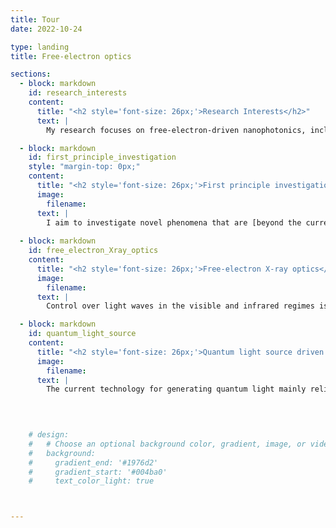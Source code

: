 ```yaml
---
title: Tour
date: 2022-10-24

type: landing
title: Free-electron optics

sections:
  - block: markdown
    id: research_interests
    content:
      title: "<h2 style='font-size: 26px;'>Research Interests</h2>"
      text: |
        My research focuses on free-electron-driven nanophotonics, including free-electron radiation and the interaction of free electrons with the near-field of light. I aim to develop mechanisms to enhance the coupling strength between free electrons and light, and deepen our understanding of quantum phenomena in this field. Beyond fundamental investigations, I strive to propose new applications that leverage advances in quantum materials and quantum technologies. ![roadmap](Research_dir.jpg) 

  - block: markdown
    id: first_principle_investigation
    style: "margin-top: 0px;" 
    content:
      title: "<h2 style='font-size: 26px;'>First principle investigation of free-electron quantum radiation</h2>"
      image:        
        filename: 
      text: |
        I aim to investigate novel phenomena that are [beyond the current understanding](/tag/fundamental-breakthrough/) in the field of free-electron optics. Specifically, I am interested in exploring the radiation generated by quantum electrons. The quantum properties of free electrons have been extensively studied in the context of electron microscopy, particularly since Nobel Laureate [Ahmed Zewail's](https://en.wikipedia.org/wiki/Ahmed_Zewail) pioneering research on the interaction between free electrons and the near-field of light in 2009. In the quantum regime, electrons display wave-like properties, such as coherence and phase, rather than behaving as discrete particles. The impact of these quantum properties on radiation remains incompletely understood, and I aim to leverage these aspects to generate [novel electron radition phenomena](/tag/free-electron-quantum-optics/) and revolutionize the next generation of compact light sources.![roadmap](elephoentangle.jpg)
  
  - block: markdown
    id: free_electron_Xray_optics
    content:
      title: "<h2 style='font-size: 26px;'>Free-electron X-ray optics</h2>"
      image:        
        filename: 
      text: |
        Control over light waves in the visible and infrared regimes is ubiquitous in a vast range of applications, and typically relies on widely available optical components. However, analogous optical elements for X-rays are usually inefficient and challenging to fabricate. We propose [generating shaped X-rays](/tag/free-electron-x-ray-optics/) directly from free electrons interacting with nanomaterials. X-ray focused beam and Airy beams have proposed, mediated by van der Waals heterostructures. Looking forward, we aim to develop novel schemes that help bypass the noted limitations of current X-ray optics technology. ![roadmap](causticXrays.jpg)

  - block: markdown
    id: quantum_light_source
    content:
      title: "<h2 style='font-size: 26px;'>Quantum light source driven by free electrons</h2>"
      image:        
        filename: 
      text: |
        The current technology for generating quantum light mainly relies on the nonlinearity of materials, which limits the available spectrum of quantum light states. Free electrons can also act as nonlinear media during their interaction with light, such as in Compton scattering and free-electron radiation. Recent investigations of free-electron radiation treat this process as the scattering of entangled electron-photon pairs, giving rise to a new field called free-electron quantum optics. In this field, quantum light can be heralded by post-selecting the electron, for example, in energy space. One significant advantage of this approach is the ability to generate quantum light in regimes, such as the X-ray regime, that are inaccessible or challenging for traditional methods.![roadmap](quantum_state.jpg)
        


      
    # design:
    #   # Choose an optional background color, gradient, image, or video
    #   background:
    #     gradient_end: '#1976d2'
    #     gradient_start: '#004ba0'
    #     text_color_light: true



---
```

